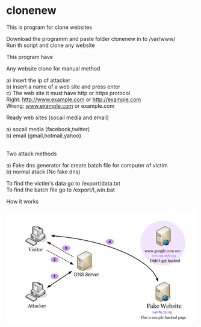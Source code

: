# clonenew
This is program for clone websites <br />

Download the programm and paste folder clonenew in to /var/www/ <br />
 Run th script and clone any website <br />

This program have  <br />

Any website clone for manual method <br />

  a) insert the ip of attacker <br />
  b) insert a name of a web site and press enter <br />
  c) The web site it must have http or https protocol <br />
     Right: http://www.example.com or http://example.com <br />
     Wrong: www.example.com or example.com <br />
     


 Ready web sites (socail media and email) <br />
 
 a) socail media (facebook,twitter) <br />
 b) email (gmail,hotmail,yahoo) <br />



<br />
Two attack methods 

a) Fake dns generator for create batch file for computer of victim <br />
b) normal atack (No fake dns) <br />


 To find the victim's data go to /export/data.txt <br />
 To find the batch file go to /export/l_win.bat  <br />
  

How it works

![clonenew1](clonenew1.jpg) 
